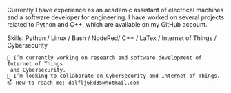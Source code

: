 Currently I have experience as an academic assistant of electrical machines and a software developer for engineering. I have worked on several projects related to Python and C++, which are available on my GitHub account.

Skills: Python / Linux / Bash / NodeRed/ C++ / LaTex / Internet of Things / Cybersecurity

    🔭 I’m currently working on research and software development of Internet of Things 
     and Cybersecurity.
    👯 I’m looking to collaborate on Cybersecurity and Internet of Things.
    📫 How to reach me: dalflj6kd35@hotmail.com
